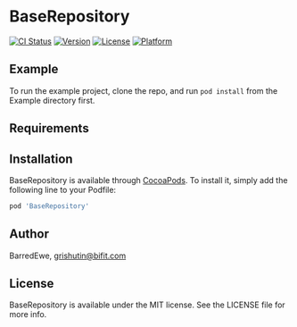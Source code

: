 # BaseRepository

[![CI Status](https://img.shields.io/travis/BarredEwe/BaseRepository.svg?style=flat)](https://travis-ci.org/BarredEwe/BaseRepository)
[![Version](https://img.shields.io/cocoapods/v/BaseRepository.svg?style=flat)](https://cocoapods.org/pods/BaseRepository)
[![License](https://img.shields.io/cocoapods/l/BaseRepository.svg?style=flat)](https://cocoapods.org/pods/BaseRepository)
[![Platform](https://img.shields.io/cocoapods/p/BaseRepository.svg?style=flat)](https://cocoapods.org/pods/BaseRepository)

## Example

To run the example project, clone the repo, and run `pod install` from the Example directory first.

## Requirements

## Installation

BaseRepository is available through [CocoaPods](https://cocoapods.org). To install
it, simply add the following line to your Podfile:

```ruby
pod 'BaseRepository'
```

## Author

BarredEwe, grishutin@bifit.com

## License

BaseRepository is available under the MIT license. See the LICENSE file for more info.
